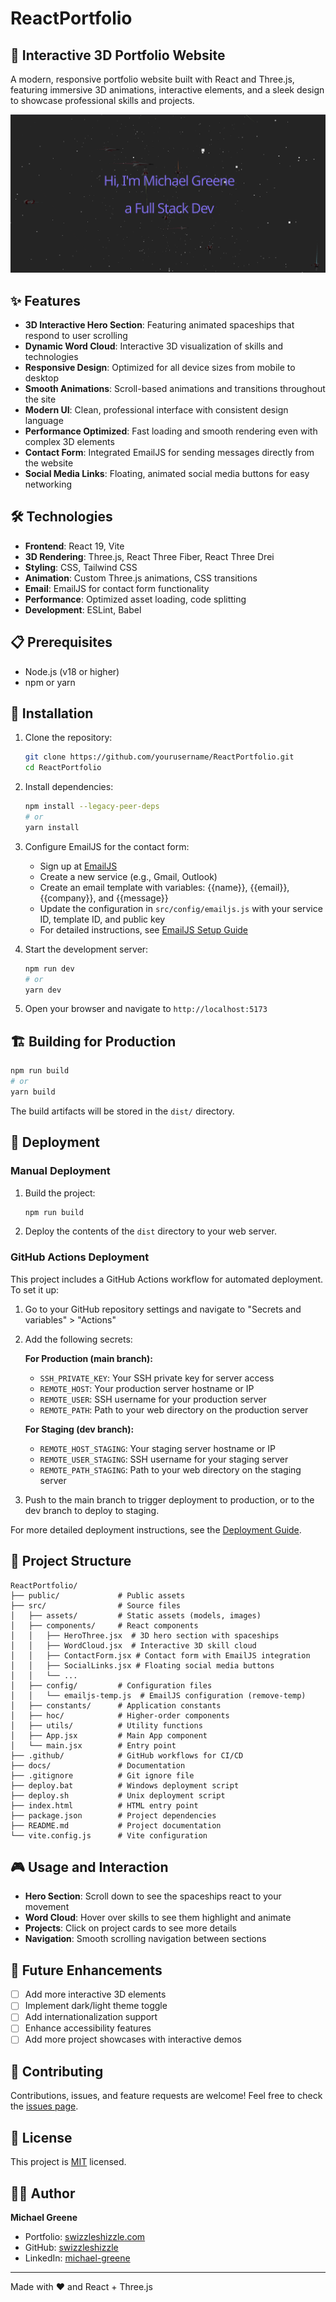 # ReactPortfolio

## 🚀 Interactive 3D Portfolio Website

A modern, responsive portfolio website built with React and Three.js, featuring immersive 3D animations, interactive elements, and a sleek design to showcase professional skills and projects.

![Hero Section Preview](public/hero-preview.png)

## ✨ Features

- **3D Interactive Hero Section**: Featuring animated spaceships that respond to user scrolling
- **Dynamic Word Cloud**: Interactive 3D visualization of skills and technologies
- **Responsive Design**: Optimized for all device sizes from mobile to desktop
- **Smooth Animations**: Scroll-based animations and transitions throughout the site
- **Modern UI**: Clean, professional interface with consistent design language
- **Performance Optimized**: Fast loading and smooth rendering even with complex 3D elements
- **Contact Form**: Integrated EmailJS for sending messages directly from the website
- **Social Media Links**: Floating, animated social media buttons for easy networking

## 🛠️ Technologies

- **Frontend**: React 19, Vite
- **3D Rendering**: Three.js, React Three Fiber, React Three Drei
- **Styling**: CSS, Tailwind CSS
- **Animation**: Custom Three.js animations, CSS transitions
- **Email**: EmailJS for contact form functionality
- **Performance**: Optimized asset loading, code splitting
- **Development**: ESLint, Babel

## 📋 Prerequisites

- Node.js (v18 or higher)
- npm or yarn

## 🔧 Installation

1. Clone the repository:
   ```bash
   git clone https://github.com/yourusername/ReactPortfolio.git
   cd ReactPortfolio
   ```

2. Install dependencies:
   ```bash
   npm install --legacy-peer-deps
   # or
   yarn install
   ```

3. Configure EmailJS for the contact form:
   - Sign up at [EmailJS](https://www.emailjs.com/)
   - Create a new service (e.g., Gmail, Outlook)
   - Create an email template with variables: {{name}}, {{email}}, {{company}}, and {{message}}
   - Update the configuration in `src/config/emailjs.js` with your service ID, template ID, and public key
   - For detailed instructions, see [EmailJS Setup Guide](docs/EMAILJS_SETUP.md)

4. Start the development server:
   ```bash
   npm run dev
   # or
   yarn dev
   ```

5. Open your browser and navigate to `http://localhost:5173`

## 🏗️ Building for Production

```bash
npm run build
# or
yarn build
```

The build artifacts will be stored in the `dist/` directory.

## 🚀 Deployment

### Manual Deployment

1. Build the project:
   ```bash
   npm run build
   ```

2. Deploy the contents of the `dist` directory to your web server.

### GitHub Actions Deployment

This project includes a GitHub Actions workflow for automated deployment. To set it up:

1. Go to your GitHub repository settings and navigate to "Secrets and variables" > "Actions"

2. Add the following secrets:

   **For Production (main branch):**
   - `SSH_PRIVATE_KEY`: Your SSH private key for server access
   - `REMOTE_HOST`: Your production server hostname or IP
   - `REMOTE_USER`: SSH username for your production server
   - `REMOTE_PATH`: Path to your web directory on the production server

   **For Staging (dev branch):**
   - `REMOTE_HOST_STAGING`: Your staging server hostname or IP
   - `REMOTE_USER_STAGING`: SSH username for your staging server
   - `REMOTE_PATH_STAGING`: Path to your web directory on the staging server

3. Push to the main branch to trigger deployment to production, or to the dev branch to deploy to staging.

For more detailed deployment instructions, see the [Deployment Guide](docs/DEPLOYMENT.md).

## 📁 Project Structure

```
ReactPortfolio/
├── public/             # Public assets
├── src/                # Source files
│   ├── assets/         # Static assets (models, images)
│   ├── components/     # React components
│   │   ├── HeroThree.jsx  # 3D hero section with spaceships
│   │   ├── WordCloud.jsx  # Interactive 3D skill cloud
│   │   ├── ContactForm.jsx # Contact form with EmailJS integration
│   │   ├── SocialLinks.jsx # Floating social media buttons
│   │   └── ...
│   ├── config/         # Configuration files
│   │   └── emailjs-temp.js  # EmailJS configuration (remove-temp)
│   ├── constants/      # Application constants
│   ├── hoc/            # Higher-order components
│   ├── utils/          # Utility functions
│   ├── App.jsx         # Main App component
│   └── main.jsx        # Entry point
├── .github/            # GitHub workflows for CI/CD
├── docs/               # Documentation
├── .gitignore          # Git ignore file
├── deploy.bat          # Windows deployment script
├── deploy.sh           # Unix deployment script
├── index.html          # HTML entry point
├── package.json        # Project dependencies
├── README.md           # Project documentation
└── vite.config.js      # Vite configuration
```

## 🎮 Usage and Interaction

- **Hero Section**: Scroll down to see the spaceships react to your movement
- **Word Cloud**: Hover over skills to see them highlight and animate
- **Projects**: Click on project cards to see more details
- **Navigation**: Smooth scrolling navigation between sections

## 🔮 Future Enhancements

- [ ] Add more interactive 3D elements
- [ ] Implement dark/light theme toggle
- [ ] Add internationalization support
- [ ] Enhance accessibility features
- [ ] Add more project showcases with interactive demos

## 🤝 Contributing

Contributions, issues, and feature requests are welcome! Feel free to check the [issues page](https://github.com/swizzleshizzle/React-Portfolio/issues).

## 📝 License

This project is [MIT](LICENSE) licensed.

## 👨‍💻 Author

**Michael Greene**

- Portfolio: [swizzleshizzle.com](https://swizzleshizzle.com)
- GitHub: [swizzleshizzle](https://github.com/swizzleshizzle)
- LinkedIn: [michael-greene](https://www.linkedin.com/in/michael-greene-ab59041b5/)

---

Made with ❤️ and React + Three.js
